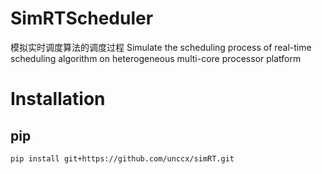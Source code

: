 # SimRTScheduler
模拟实时调度算法的调度过程
Simulate the scheduling process of real-time scheduling algorithm on heterogeneous multi-core processor platform

# Installation
## pip
```bash
pip install git+https://github.com/unccx/simRT.git
```